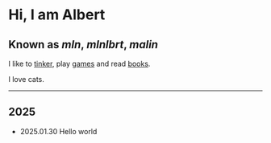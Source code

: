 # Hi, I am Albert

## Known as *mln*, *mlnlbrt*, *malin*

I like to [tinker](Projects.html), play [games](Games.html) and read [books](Books.html).

I love cats.

---


## 2025

- 2025.01.30 Hello world
